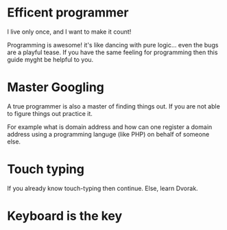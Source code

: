 Efficent programmer
===================
I live only once, and I want to make it count!

Programming is awesome! it's like dancing with pure logic... even the bugs are a playful tease. If you have the same feeling for programming then this guide myght be helpful to you.


Master Googling
===============
A true programmer is also a master of finding things out. If you are not able to figure things out practice it.

For example what is domain address and how can one register a domain address using a programming languge (like PHP) on behalf of someone else.

Touch typing
============
If you already know touch-typing then continue. Else, learn Dvorak.  

Keyboard is the key
===================
















